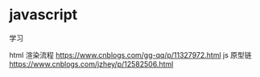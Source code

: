 # javascript
学习

html 渲染流程 https://www.cnblogs.com/gg-qq/p/11327972.html
js 原型链 https://www.cnblogs.com/jzhey/p/12582506.html
